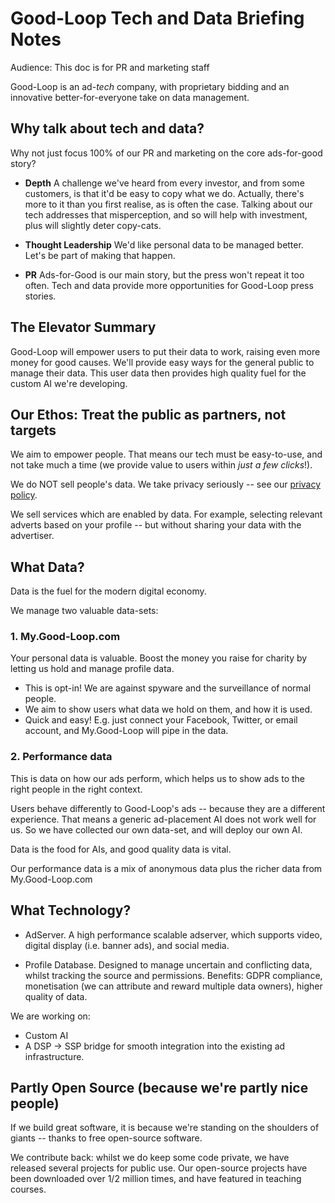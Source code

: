 
# Good-Loop Tech and Data Briefing Notes

Audience: This doc is for PR and marketing staff

Good-Loop is an ad-*tech* company, with proprietary bidding 
and an innovative better-for-everyone take on data management.

## Why talk about tech and data?

Why not just focus 100% of our PR and marketing on the core ads-for-good story?

 - **Depth** A challenge we've heard from every investor, and from some customers,
 is that it'd be easy to copy what we do. Actually, there's more to it than you
 first realise, as is often the case. Talking about our tech addresses that 
 misperception, and so will help with investment, plus will slightly deter copy-cats.

 - **Thought Leadership** We'd like personal data to be managed better. Let's be part of making that happen.

 - **PR** Ads-for-Good is our main story, but the press won't repeat it too often. 
 Tech and data provide more opportunities for Good-Loop press stories.

## The Elevator Summary

Good-Loop will empower users to put their data to work, raising even more money for good causes.
We'll provide easy ways for the general public to manage their data. 
This user data then provides high quality fuel for the custom AI we're developing.

## Our Ethos: Treat the public as partners, not targets

We aim to empower people. That means our tech must be easy-to-use, and not take much a time 
(we provide value to users within *just a few clicks*!).

We do NOT sell people's data. We take privacy seriously -- see our [privacy policy](https://doc.good-loop.com/policy/privacy-policy.html).

We sell services which are enabled by data. For example, selecting relevant adverts based on your profile -- but without
sharing your data with the advertiser.

## What Data?

Data is the fuel for the modern digital economy.

We manage two valuable data-sets:

### 1. My.Good-Loop.com

Your personal data is valuable. Boost the money you raise for charity by
letting us hold and manage profile data. 

 - This is opt-in! We are against spyware and the surveillance of normal people.
 - We aim to show users what data we hold on them, and how it is used.
 - Quick and easy! E.g. just connect your Facebook, Twitter, or email account, and My.Good-Loop will 
 pipe in the data.


### 2. Performance data 

This is data on how our ads perform, which helps us to show ads to the right people in the right context.

Users behave differently to Good-Loop's ads -- because they are a different experience. 
That means a generic ad-placement AI does not work well for us. 
So we have collected our own data-set, and will deploy our own AI.

Data is the food for AIs, and good quality data is vital.

Our performance data is a mix of anonymous data plus the richer data from My.Good-Loop.com

## What Technology?

 - AdServer. A high performance scalable adserver, which supports video, digital display (i.e. banner ads), and social media.

 - Profile Database. Designed to manage uncertain and conflicting data, 
 whilst tracking the source and permissions. Benefits: GDPR compliance, 
 monetisation (we can attribute and reward multiple data owners),
 higher quality of data.

We are working on:

 - Custom AI
 - A DSP -> SSP bridge for smooth integration into the existing ad infrastructure.


## Partly Open Source (because we're partly nice people)

If we build great software, it is because we're standing on the shoulders of giants
 -- thanks to free open-source software.

 We contribute back: whilst we do keep some code private, 
 we have released several projects for public use. Our open-source projects have been downloaded over 1/2 million times,
 and have featured in teaching courses.
